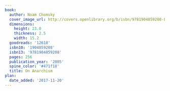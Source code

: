 ```yaml
---
book:
  author: Noam Chomsky
  cover_image_url: http://covers.openlibrary.org/b/isbn/9781904859208-L.jpg
  dimensions:
    height: 23.0
    thickness: 2.5
    width: 15.2
  goodreads: '12618'
  isbn10: '1904859208'
  isbn13: '9781904859208'
  pages: 256
  publication_year: '2005'
  spine_color: '#471f18'
  title: On Anarchism
plan:
  date_added: '2017-11-20'
---
```

